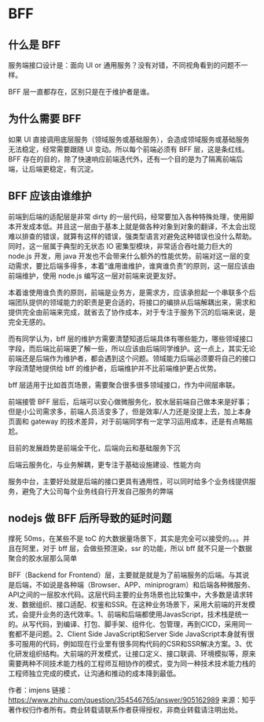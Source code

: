 # BFF

## 什么是 BFF

服务端接口设计是：面向 UI or 通用服务？没有对错，不同视角看到的问题不一样。

BFF 层一直都存在，区别只是在于维护者是谁。

## 为什么需要 BFF

如果 UI 直接调用底层服务（领域服务或基础服务），会造成领域服务或基础服务无法稳定，经常需要跟随 UI 变动。所以每个前端必须有 BFF 层，这是条红线。BFF 存在的目的，除了快速响应前端迭代外，还有一个目的是为了隔离前端后端，让后端更稳定，有沉淀。

## BFF 应该由谁维护

前端到后端的适配层是非常 dirty 的一层代码，经常要加入各种特殊处理，使用脚本开发成本低。并且这一层由于基本上就是做各种对象到对象的翻译，不太会出现难以排查的错误，就算有这样的错误，强类型语言对避免这种错误也没什么帮助。同时，这一层属于典型的无状态 IO 密集型模块，非常适合吞吐能力巨大的 node.js 开发，用 java 开发也不会带来什么额外的性能优势。前端对这一层的变动需求，要比后端多得多，本着“谁用谁维护，谁爽谁负责”的原则，这一层应该由前端维护，使用 node.js 编写这一层对前端来说更友好。

本着谁使用谁负责的原则，前端是业务方，是需求方，应该承担起一个串联多个后端团队提供的领域能力的职责是更合适的，将接口的编排从后端解耦出来，需求和提供完全由前端来完成，就省去了协作成本，对于专注于服务下沉的后端来说，是完全无感的。

而有同学认为，bff 层的维护方需要清楚知道后端具体有哪些能力，哪些领域接口字段，而后端比前端更了解一些，所以应该由后端同学维护。这一点上，其实无论前端还是后端作为维护者，都会遇到这个问题。领域能力后端必须要将自己的接口字段清楚地提供给 bff 的维护者，后端维护并不比前端维护更占优势。

bff 层适用于比如首页场景，需要聚合很多很多领域接口，作为中间层串联。

前端接管 BFF 层后，后端可以安心做微服务化，胶水层前端自己做本来是好事；但是小公司需求多，前端人员活变多了，但是效率/人力还是没提上去，加上本身页面和 gateway 的技术差异，对于前端同学有一定学习运用成本，还是有点略尴尬。

目前的发展趋势是前端全干化，后端向云和基础服务下沉

后端云服务化，与业务解耦，更专注于基础设施建设、性能方向

服务中台，主要好处就是后端的接口更具有通用性，可以同时给多个业务线提供服务，避免了大公司每个业务线自行开发自己服务的弊端

## nodejs 做 BFF 后所导致的延时问题

撑死 50ms，在某些不是 toC 的大数据量场景下，其实是完全可以接受的。。。并且在阿里，对于 bff 层，会做些预渲染，ssr 的功能，所以 bff 就不只是一个数据聚合的胶水层那么简单



BFF（Backend for Frontend）层，主要就是就是为了前端服务的后端。与其说是后端，不如说是各种端（Browser、APP、miniprogram）和后端各种微服务、API之间的一层胶水代码。这层代码主要的业务场景也比较集中，大多数是请求转发、数据组织、接口适配、权鉴和SSR。在这种业务场景下，采用大前端的开发模式，会提升业务的迭代效率。1、前端和后端都使用JavasScript，技术栈是统一的。从写代码，到编译、打包、脚手架、组件化、包管理，再到CICD，采用同一套都不是问题。2、Client Side JavaScript和Server Side JavaScript本身就有很多可服用的代码，例如现在行业里有很多同构代码的CSR和SSR解决方案。3、优化研发组织结构。大前端的开发模式，让接口定义、接口联调、环境模拟等，原来需要两种不同技术能力栈的工程师互相协作的模式，变为同一种技术技术能力栈的工程师独立完成的模式，让沟通和推动的成本降到最低。

作者：imjens
链接：https://www.zhihu.com/question/354546765/answer/905162989
来源：知乎
著作权归作者所有。商业转载请联系作者获得授权，非商业转载请注明出处。